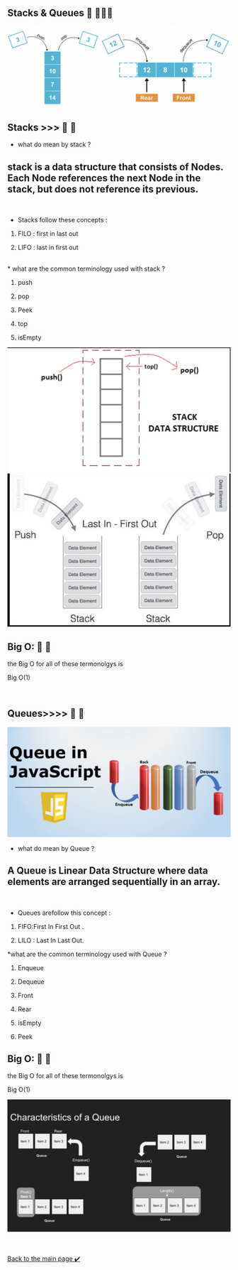 ## Stacks & Queues 👋 👩🏻‍💻 
![Stacks & Queues](./assest/Stacks%26Queues.png)<br>

## Stacks >>> 👀 📝
* what do mean by stack ?
##  stack is a data structure that consists of Nodes. Each Node references the next Node in the stack, but does not reference its previous.<br>
<br>

* Stacks follow these concepts :
1. FILO : first in last out

2. LIFO : last in first out

<br>
* what are the common terminology used with stack ?

1. push

2. pop

3. Peek

4. top

5. isEmpty

![stack](./assest/stack.png)<br>
![stack](./assest/stack1.png)

## Big O: 👀 📝
the Big O for all of these termonolgys is

Big O(1)

<br>

## Queues>>>> 👀 📝
![Queues](./assest/queues1.png)<br>

* what do mean by Queue ?
## A Queue is Linear Data Structure where data elements are arranged sequentially in an array.
<br>

* Queues arefollow this concept :

1. FIFO:First In First Out .

2. LILO : Last In Last Out.

*what are the common terminology used with Queue ?

1. Enqueue

2. Dequeue

3. Front

4. Rear

5. isEmpty

6. Peek


## Big O: 👀 📝
the Big O for all of these termonolgys is

Big O(1)

![Queues](./assest/Queues.png)<br>
<br>
<br>








[Back to the main page  ✔️](README.md)